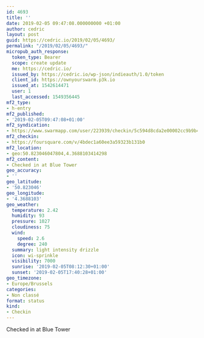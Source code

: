 ```yaml
---
id: 4693
title: ''
date: 2019-02-05 09:47:08.000000000 +01:00
author: cedric
layout: post
guid: https://cedric.io/2019/02/05/4693/
permalink: "/2019/02/05/4693/"
micropub_auth_response:
  token_type: Bearer
  scope: create update
  me: https://cedric.io/
  issued_by: https://cedric.io/wp-json/indieauth/1.0/token
  client_id: https://ownyourswarm.p3k.io
  issued_at: 1542614471
  user: 1
  last_accessed: 1549356445
mf2_type:
- h-entry
mf2_published:
- '2019-02-05T09:47:08+01:00'
mf2_syndication:
- https://www.swarmapp.com/user/223939/checkin/5c594d8cda2e00002cc9b9b4
mf2_checkin:
- https://foursquare.com/v/4bdec1a60ee3a59323b131b0
mf2_location:
- geo:50.823046047804,4.3688103414298
mf2_content:
- Checked in at Blue Tower
geo_accuracy:
- ''
geo_latitude:
- '50.823046'
geo_longitude:
- '4.3688103'
geo_weather:
  temperature: 2.42
  humidity: 93
  pressure: 1027
  cloudiness: 75
  wind:
    speed: 2.6
    degree: 240
  summary: light intensity drizzle
  icon: wi-sprinkle
  visibility: 7000
  sunrise: '2019-02-05T08:12:30+01:00'
  sunset: '2019-02-05T17:40:28+01:00'
geo_timezone:
- Europe/Brussels
categories:
- Non classé
format: status
kind:
- Checkin
---
```

Checked in at Blue Tower
